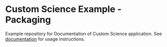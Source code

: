 # Custom Science Example - Packaging

Example repository for Documentation of Custom Science application. See [documentation](https://developers.keboola.com/extend/) for usage instructions.
